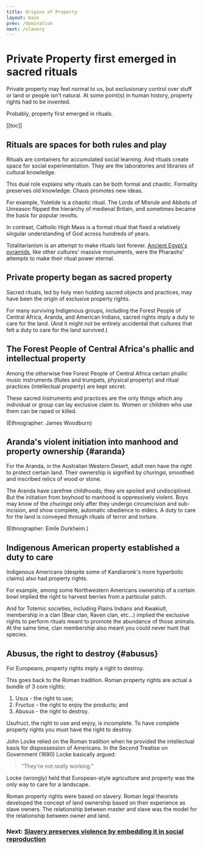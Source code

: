 ```yaml
---
title: Origins of Property
layout: base
prev: /domination
next: /slavery
---
```


# Private Property first emerged in sacred rituals

Private property may feel normal to us, but exclusionary control over stuff or land or people isn't natural.
At some point(s) in human history, property rights had to be invented.

Probably, property first emerged in rituals.

[[toc]]

## Rituals are spaces for both rules and play

Rituals are containers for accumulated social learning.
And rituals create space for social experimentation.
They are the laboratories and libraries of cultural knowledge.

This dual role explains why rituals can be both formal and chaotic.
Formality preserves old knowledge.
Chaos promotes new ideas.

For example, Yuletide is a chaotic ritual. The Lords of Misrule and Abbots of Unreason flipped the hierarchy of medieval Britain, and sometimes became the basis for popular revolts.

In contrast, Catholic High Mass is a formal ritual that fixed a relatively singular understanding of God across hundreds of years.

Totalitarianism is an attempt to make rituals last forever.
[Ancient Egypt's pyramids](/egypt), like other cultures' massive monuments, were the Pharaohs' attempts to make their ritual power eternal.

## Private property began as sacred property

Sacred rituals, led by holy men holding sacred objects and practices, may have been the origin of exclusive property rights.

For many surviving Indigenous groups, including the Forest People of Central Africa, Aranda, and American Indians, sacred rights imply a duty to care for the land.
(And it might not be entirely accidental that cultures that felt a duty to care for the land survived.)

## The Forest People of Central Africa's phallic and intellectual property

Among the otherwise free Forest People of Central Africa certain phallic music instruments (flutes and trumpets, physical property) and ritual practices (intellectual property) are kept secret.

These sacred instruments and practices are the only things which any individual or group can lay exclusive claim to.
Women or children who use them can be raped or killed.

(Ethnographer: James Woodburn)

## Aranda's violent initiation into manhood and property ownership {#aranda}

For the Aranda, in the Australian Western Desert, adult men have the right to protect certain land.
Their ownership is signified by *churinga*, smoothed and inscribed relics of wood or stone.

The Aranda have carefree childhoods; they are spoiled and undisciplined.
But the initiation from boyhood to manhood is oppressively violent.
Boys may know of the *churinga* only after they undergo circumcision and sub-incision, and show complete, automatic obedience to elders.
A duty to care for the land is conveyed through rituals of terror and torture.

(Ethnographer: Emile Durkheim.)

## Indigenous American property established a duty to care

Indigenous Americans (despite some of Kandiaronk's more hyperbolic claims) also had property rights.

For example, among some Northwestern Americans ownership of a certain bowl implied the right to harvest berries from a particular patch.

And for Totemic societies, including Plains Indians and Kwakiutl, membership in a clan (Bear clan, Raven clan, etc...) implied the exclusive rights to perform rituals meant to promote the abundance of those animals.
At the same time, clan membership also meant you could never hunt that species.

## Abusus, the right to destroy {#abusus}

For Europeans, property rights imply a right to destroy.

This goes back to the Roman tradition.
Roman property rights are actual a bundle of 3 core rights:

1. Usus - the right to use;
2. Fructus - the right to enjoy the products; and
3. Abusus - the right to destroy.

Usufruct, the right to use and enjoy, is incomplete.
To have complete property rights you must have the right to destroy.

John Locke relied on the Roman tradition when he provided the intellectual basis for dispossession of Americans.
In the Second Treatise on Government (1690) Locke basically argued:

> "They're not *really* working."

Locke (wrongly) held that European-style agriculture and property was the only way to care for a landscape.

Roman property rights were based on slavery.
Roman legal theorists developed the concept of land ownership based on their experience as slave owners.
The relationship between master and slave was the model for the relationship between owner and land.

### Next: [Slavery preserves violence by embedding it in social reproduction](/slavery)
